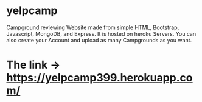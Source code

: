 # yelpcamp
Campground reviewing Website made from simple HTML, Bootstrap, Javascript, MongoDB, and Express.
It is hosted on heroku Servers.
You can also create your Account and upload as many Campgrounds as you want.
# The link -> https://yelpcamp399.herokuapp.com/
